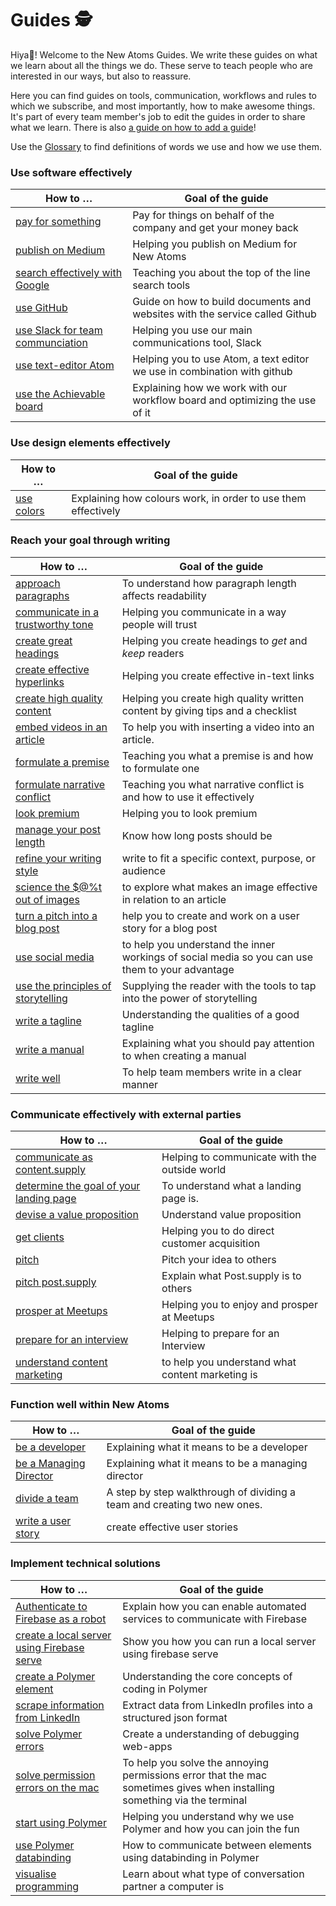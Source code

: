 # Guides 🕵          

Hiya👋! Welcome to the New Atoms Guides. We write these guides on what we learn about all the things we do. These serve to teach people who are interested in our ways, but also to reassure.

Here you can find guides on tools, communication, workflows and rules to which we subscribe, and most importantly, how to make awesome things. It's part of every team member's job to edit the guides in order to share what we learn. There is also [a guide on how to add a guide](contributing.md)!

Use the [Glossary](glossary) to find definitions of words we use and how we use them.

### Use software effectively
|How to … |Goal of the guide              |
|--------|-----------------------------|
|[pay for something](how-to-pay-for-something) | Pay for things on behalf of the company and get your money back |
|[publish on Medium](publish-on-medium)| Helping you publish on Medium for New Atoms |
|[search effectively with Google](google-search-guide)| Teaching you about the top of the line search tools |
|[use GitHub](github-guide) | Guide on how to build documents and websites with the service called Github |
|[use Slack for team communciation](slack-guide) | Helping you use our main communications tool, Slack |
|[use text-editor Atom](atom-guide)| Helping you to use Atom, a text editor we use in combination with github |
|[use the Achievable board](use-the-achievables-board) | Explaining how we work with our workflow board and optimizing the use of it  |

### Use design elements effectively
|How to … |Goal of the guide              |
|--------|-----------------------------|
|[use colors](color-guide) | Explaining how colours work, in order to use them effectively |

### Reach your goal through writing
|How to … |Goal of the guide              |
|--------|-----------------------------|
|[approach paragraphs](paragraph-guide)| To understand how paragraph length affects readability |
|[communicate in a trustworthy tone](communicate-in-a-trustworthy-tone) | Helping you communicate in a way people will trust |
|[create great headings](compose-great-headings) | Helping you create headings to *get* and *keep* readers |
|[create effective hyperlinks](create-effective-hyperlinks)| Helping you create effective in-text links |
|[create high quality content](write-awesome-content)| Helping you create high quality written content by giving tips and a checklist |
|[embed videos in an article](embed-videos-in-an-article)|To help you with inserting a video into an article. |
|[formulate a premise](formulate-a-premise)| Teaching you what a premise is and how to formulate one |
|[formulate narrative conflict](formulate-narrative-conflict)| Teaching you what narrative conflict is and how to use it effectively |
|[look premium](look-premium)| Helping you to look premium |
|[manage your post length](manage-your-post-length) | Know how long posts should be |
|[refine your writing style](refine-your-writing-style)| write to fit a specific context, purpose, or audience  |
|[science the $@%t out of images](effective-image-guide)| to explore what makes an image effective in relation to an article  |
|[turn a pitch into a blog post](turn-a-pitch-into-a-publishable-blog-post)| help you to create and work on a user story for a blog post |
|[use social media](use-social-media) | to help you understand the inner workings of social media so you can use them to your advantage |
|[use the principles of storytelling](storytelling) | Supplying the reader with the tools to tap into the power of storytelling |
|[write a tagline](write-a-tagline) | Understanding the qualities of a good tagline |
|[write a manual](write-a-manual)| Explaining what you should pay attention to when creating a manual  |
|[write well](writing-guide) | To help team members write in a clear manner |

### Communicate effectively with external parties
|How to … |Goal of the guide              |
|--------|-----------------------------|
|[communicate as content.supply](communication-guide) | Helping to communicate with the outside world
|[determine the goal of your landing page](determine-the-goal-of-your-landing-page) | To understand what a landing page is. |
|[devise a value proposition](devise-a-value-proposition) | Understand value proposition |
|[get clients](get-clients)| Helping you to do direct customer acquisition |
|[pitch](pitch-an-idea) | Pitch your idea to others |
|[pitch post.supply](pitch-post-supply) | Explain what Post.supply is to others |
|[prosper at Meetups](prosper-at-meetups)| Helping you to enjoy and prosper at Meetups |
|[prepare for an interview](interview-guide) | Helping to prepare for an Interview |
|[understand content marketing](understand-content-marketing) | to help you understand what content marketing is |

### Function well within New Atoms
|How to … |Goal of the guide              |
|--------|-----------------------------|
|[be a developer](be-a-developer) | Explaining what it means to be a developer |
|[be a Managing Director](be-a-managing-director) | Explaining what it means to be a managing director |
|[divide a team](divide-a-team)| A step by step walkthrough of dividing a team and creating two new ones. |
|[write a user story](user-story-guide)| create effective user stories |

### Implement technical solutions
|How to … |Goal of the guide              |
|--------|-----------------------------|
|[Authenticate to Firebase as a robot](nonhuman-firebase-authentication) | Explain how you can enable automated services to communicate with Firebase |
|[create a local server using Firebase serve ](run-a-local-server-with-firebase-serve) | Show you how you can run a local server using firebase serve |
|[create a Polymer element](creating-elements) | Understanding the core concepts of coding in Polymer |
|[scrape information from LinkedIn](web-scraping) | Extract data from LinkedIn profiles into a structured json format |
|[solve Polymer errors](fixing-errors) | Create a understanding of debugging web-apps |
|[solve permission errors on the mac ](solve-mac-permission-errors) | To help you solve the annoying permissions error that the mac sometimes gives when installing something via the terminal |
|[start using Polymer](start-using-polymer)| Helping you understand why we use Polymer and how you can join the fun |
|[use Polymer databinding](databinding) | How to communicate between elements using databinding in Polymer |
|[visualise programming](visualise-programming-guide) | Learn about what type of conversation partner a computer is |
